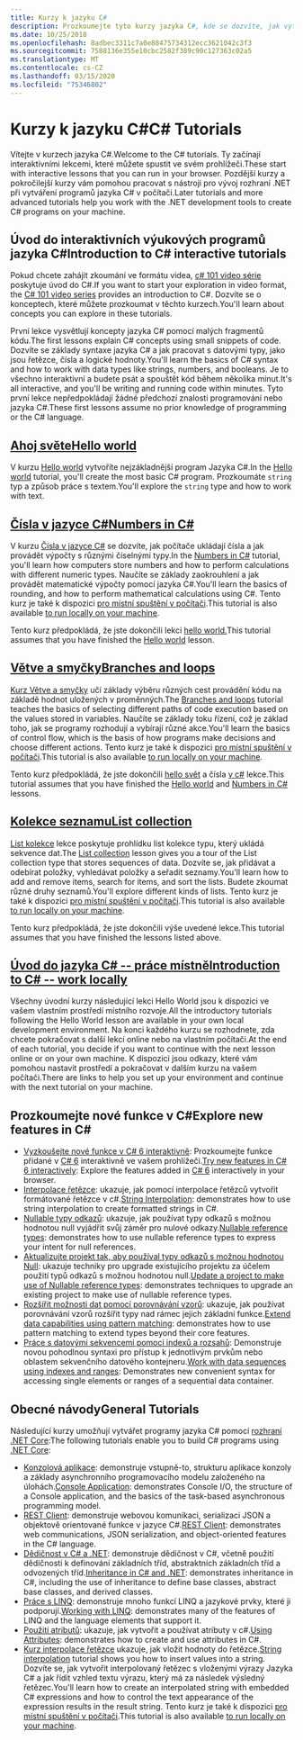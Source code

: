 ```yaml
---
title: Kurzy k jazyku C#
description: Prozkoumejte tyto kurzy jazyka C#, kde se dozvíte, jak vytvářet programy jazyka C# a naučit se funkce jazyka C#.
ms.date: 10/25/2018
ms.openlocfilehash: 8adbec3311c7a0e88475734312ecc3621042c3f3
ms.sourcegitcommit: 7588136e355e10cbc2582f389c90c127363c02a5
ms.translationtype: MT
ms.contentlocale: cs-CZ
ms.lasthandoff: 03/15/2020
ms.locfileid: "75346802"
---
```

# <a name="c-tutorials"></a><span data-ttu-id="816af-103">Kurzy k jazyku C#</span><span class="sxs-lookup"><span data-stu-id="816af-103">C# Tutorials</span></span>

<span data-ttu-id="816af-104">Vítejte v kurzech jazyka C#.</span><span class="sxs-lookup"><span data-stu-id="816af-104">Welcome to the C# tutorials.</span></span> <span data-ttu-id="816af-105">Ty začínají interaktivními lekcemi, které můžete spustit ve svém prohlížeči.</span><span class="sxs-lookup"><span data-stu-id="816af-105">These start with interactive lessons that you can run in your browser.</span></span> <span data-ttu-id="816af-106">Pozdější kurzy a pokročilejší kurzy vám pomohou pracovat s nástroji pro vývoj rozhraní .NET při vytváření programů jazyka C# v počítači.</span><span class="sxs-lookup"><span data-stu-id="816af-106">Later tutorials and more advanced tutorials help you work with the .NET development tools to create C# programs on your machine.</span></span>

## <a name="introduction-to-c-interactive-tutorials"></a><span data-ttu-id="816af-107">Úvod do interaktivních výukových programů jazyka C#</span><span class="sxs-lookup"><span data-stu-id="816af-107">Introduction to C# interactive tutorials</span></span>

<span data-ttu-id="816af-108">Pokud chcete zahájit zkoumání ve formátu videa, [c# 101 video série](https://aka.ms/dotnet3-csharp) poskytuje úvod do C#.</span><span class="sxs-lookup"><span data-stu-id="816af-108">If you want to start your exploration in video format, the [C# 101 video series](https://aka.ms/dotnet3-csharp) provides an introduction to C#.</span></span> <span data-ttu-id="816af-109">Dozvíte se o konceptech, které můžete prozkoumat v těchto kurzech.</span><span class="sxs-lookup"><span data-stu-id="816af-109">You'll learn about concepts you can explore in these tutorials.</span></span>

<span data-ttu-id="816af-110">První lekce vysvětlují koncepty jazyka C# pomocí malých fragmentů kódu.</span><span class="sxs-lookup"><span data-stu-id="816af-110">The first lessons explain C# concepts using small snippets of code.</span></span> <span data-ttu-id="816af-111">Dozvíte se základy syntaxe jazyka C# a jak pracovat s datovými typy, jako jsou řetězce, čísla a logické hodnoty.</span><span class="sxs-lookup"><span data-stu-id="816af-111">You'll learn the basics of C# syntax and how to work with data types like strings, numbers, and booleans.</span></span> <span data-ttu-id="816af-112">Je to všechno interaktivní a budete psát a spouštět kód během několika minut.</span><span class="sxs-lookup"><span data-stu-id="816af-112">It's all interactive, and you'll be writing and running code within minutes.</span></span> <span data-ttu-id="816af-113">Tyto první lekce nepředpokládají žádné předchozí znalosti programování nebo jazyka C#.</span><span class="sxs-lookup"><span data-stu-id="816af-113">These first lessons assume no prior knowledge of programming or the C# language.</span></span>

## <a name="hello-world"></a>[<span data-ttu-id="816af-114">Ahoj světe</span><span class="sxs-lookup"><span data-stu-id="816af-114">Hello world</span></span>](intro-to-csharp/hello-world.yml)

<span data-ttu-id="816af-115">V kurzu [Hello world](intro-to-csharp/hello-world.yml) vytvoříte nejzákladnější program Jazyka C#.</span><span class="sxs-lookup"><span data-stu-id="816af-115">In the [Hello world](intro-to-csharp/hello-world.yml) tutorial, you'll create the most basic C# program.</span></span> <span data-ttu-id="816af-116">Prozkoumáte `string` typ a způsob práce s textem.</span><span class="sxs-lookup"><span data-stu-id="816af-116">You'll explore the `string` type and how to work with text.</span></span>

## <a name="numbers-in-c"></a>[<span data-ttu-id="816af-117">Čísla v jazyce C#</span><span class="sxs-lookup"><span data-stu-id="816af-117">Numbers in C#</span></span>](intro-to-csharp/numbers-in-csharp.yml)

<span data-ttu-id="816af-118">V kurzu [Čísla v jazyce C#](intro-to-csharp/numbers-in-csharp.yml) se dozvíte, jak počítače ukládají čísla a jak provádět výpočty s různými číselnými typy.</span><span class="sxs-lookup"><span data-stu-id="816af-118">In the [Numbers in C#](intro-to-csharp/numbers-in-csharp.yml) tutorial, you'll learn how computers store numbers and how to perform calculations with different numeric types.</span></span> <span data-ttu-id="816af-119">Naučíte se základy zaokrouhlení a jak provádět matematické výpočty pomocí jazyka C#.</span><span class="sxs-lookup"><span data-stu-id="816af-119">You'll learn the basics of rounding, and how to perform mathematical calculations using C#.</span></span> <span data-ttu-id="816af-120">Tento kurz je také k dispozici [pro místní spuštění v počítači](intro-to-csharp/numbers-in-csharp-local.md).</span><span class="sxs-lookup"><span data-stu-id="816af-120">This tutorial is also available [to run locally on your machine](intro-to-csharp/numbers-in-csharp-local.md).</span></span>

<span data-ttu-id="816af-121">Tento kurz předpokládá, že jste dokončili lekci [hello world.](intro-to-csharp/hello-world.yml)</span><span class="sxs-lookup"><span data-stu-id="816af-121">This tutorial assumes that you have finished the [Hello world](intro-to-csharp/hello-world.yml) lesson.</span></span>

## <a name="branches-and-loops"></a>[<span data-ttu-id="816af-122">Větve a smyčky</span><span class="sxs-lookup"><span data-stu-id="816af-122">Branches and loops</span></span>](intro-to-csharp/branches-and-loops.yml)

<span data-ttu-id="816af-123">[Kurz Větve a smyčky](intro-to-csharp/branches-and-loops.yml) učí základy výběru různých cest provádění kódu na základě hodnot uložených v proměnných.</span><span class="sxs-lookup"><span data-stu-id="816af-123">The [Branches and loops](intro-to-csharp/branches-and-loops.yml) tutorial teaches the basics of selecting different paths of code execution based on the values stored in variables.</span></span> <span data-ttu-id="816af-124">Naučíte se základy toku řízení, což je základ toho, jak se programy rozhodují a vybírají různé akce.</span><span class="sxs-lookup"><span data-stu-id="816af-124">You'll learn the basics of control flow, which is the basis of how programs make decisions and choose different actions.</span></span> <span data-ttu-id="816af-125">Tento kurz je také k dispozici [pro místní spuštění v počítači](intro-to-csharp/branches-and-loops-local.md).</span><span class="sxs-lookup"><span data-stu-id="816af-125">This tutorial is also available [to run locally on your machine](intro-to-csharp/branches-and-loops-local.md).</span></span>

<span data-ttu-id="816af-126">Tento kurz předpokládá, že jste dokončili [hello svět](intro-to-csharp/hello-world.yml) a čísla [v c#](intro-to-csharp/numbers-in-csharp.yml) lekce.</span><span class="sxs-lookup"><span data-stu-id="816af-126">This tutorial assumes that you have finished the [Hello world](intro-to-csharp/hello-world.yml) and [Numbers in C#](intro-to-csharp/numbers-in-csharp.yml) lessons.</span></span>

## <a name="list-collection"></a>[<span data-ttu-id="816af-127">Kolekce seznamu</span><span class="sxs-lookup"><span data-stu-id="816af-127">List collection</span></span>](intro-to-csharp/list-collection.yml)

<span data-ttu-id="816af-128">[List kolekce](intro-to-csharp/list-collection.yml) lekce poskytuje prohlídku list kolekce typu, který ukládá sekvence dat.</span><span class="sxs-lookup"><span data-stu-id="816af-128">The [List collection](intro-to-csharp/list-collection.yml) lesson gives you a tour of the List collection type that stores sequences of data.</span></span> <span data-ttu-id="816af-129">Dozvíte se, jak přidávat a odebírat položky, vyhledávat položky a seřadit seznamy.</span><span class="sxs-lookup"><span data-stu-id="816af-129">You'll learn how to add and remove items, search for items, and sort the lists.</span></span> <span data-ttu-id="816af-130">Budete zkoumat různé druhy seznamů.</span><span class="sxs-lookup"><span data-stu-id="816af-130">You'll explore different kinds of lists.</span></span> <span data-ttu-id="816af-131">Tento kurz je také k dispozici [pro místní spuštění v počítači](intro-to-csharp/arrays-and-collections.md).</span><span class="sxs-lookup"><span data-stu-id="816af-131">This tutorial is also available [to run locally on your machine](intro-to-csharp/arrays-and-collections.md).</span></span>

<span data-ttu-id="816af-132">Tento kurz předpokládá, že jste dokončili výše uvedené lekce.</span><span class="sxs-lookup"><span data-stu-id="816af-132">This tutorial assumes that you have finished the lessons listed above.</span></span>

## <a name="introduction-to-c----work-locally"></a>[<span data-ttu-id="816af-133">Úvod do jazyka C# -- práce místně</span><span class="sxs-lookup"><span data-stu-id="816af-133">Introduction to C# -- work locally</span></span>](intro-to-csharp/local-environment.md)

<span data-ttu-id="816af-134">Všechny úvodní kurzy následující lekci Hello World jsou k dispozici ve vašem vlastním prostředí místního rozvoje.</span><span class="sxs-lookup"><span data-stu-id="816af-134">All the introductory tutorials following the Hello World lesson are available in your own local development environment.</span></span> <span data-ttu-id="816af-135">Na konci každého kurzu se rozhodnete, zda chcete pokračovat s další lekcí online nebo na vlastním počítači.</span><span class="sxs-lookup"><span data-stu-id="816af-135">At the end of each tutorial, you decide if you want to continue with the next lesson online or on your own machine.</span></span> <span data-ttu-id="816af-136">K dispozici jsou odkazy, které vám pomohou nastavit prostředí a pokračovat v dalším kurzu na vašem počítači.</span><span class="sxs-lookup"><span data-stu-id="816af-136">There are links to help you set up your environment and continue with the next tutorial on your machine.</span></span>

## <a name="explore-new-features-in-c"></a><span data-ttu-id="816af-137">Prozkoumejte nové funkce v C\#</span><span class="sxs-lookup"><span data-stu-id="816af-137">Explore new features in C\#</span></span>

* <span data-ttu-id="816af-138">[Vyzkoušejte nové funkce v C# 6 interaktivně](exploration/csharp-6.yml): Prozkoumejte funkce přidané v [C# 6](../whats-new/csharp-6.md) interaktivně ve vašem prohlížeči.</span><span class="sxs-lookup"><span data-stu-id="816af-138">[Try new features in C# 6 interactively](exploration/csharp-6.yml): Explore the features added in [C# 6](../whats-new/csharp-6.md) interactively in your browser.</span></span>
* <span data-ttu-id="816af-139">[Interpolace řetězce](string-interpolation.md): ukazuje, jak pomocí interpolace řetězců vytvořit formátované řetězce v c#.</span><span class="sxs-lookup"><span data-stu-id="816af-139">[String Interpolation](string-interpolation.md): demonstrates how to use string interpolation to create formatted strings in C#.</span></span>
* <span data-ttu-id="816af-140">[Nullable typy odkazů](nullable-reference-types.md): ukazuje, jak používat typy odkazů s možnou hodnotou null vyjádřit svůj záměr pro nulové odkazy.</span><span class="sxs-lookup"><span data-stu-id="816af-140">[Nullable reference types](nullable-reference-types.md): demonstrates how to use nullable reference types to express your intent for null references.</span></span>
* <span data-ttu-id="816af-141">[Aktualizujte projekt tak, aby používal typy odkazů s možnou hodnotou Null](upgrade-to-nullable-references.md): ukazuje techniky pro upgrade existujícího projektu za účelem použití typů odkazů s možnou hodnotou null.</span><span class="sxs-lookup"><span data-stu-id="816af-141">[Update a project to make use of Nullable reference types](upgrade-to-nullable-references.md): demonstrates techniques to upgrade an existing project to make use of nullable reference types.</span></span>
* <span data-ttu-id="816af-142">[Rozšířit možnosti dat pomocí porovnávání vzorů](pattern-matching.md): ukazuje, jak používat porovnávání vzorů rozšířit typy nad rámec jejich základní funkce.</span><span class="sxs-lookup"><span data-stu-id="816af-142">[Extend data capabilities using pattern matching](pattern-matching.md): demonstrates how to use pattern matching to extend types beyond their core features.</span></span>
* <span data-ttu-id="816af-143">[Práce s datovými sekvencemi pomocí indexů a rozsahů](ranges-indexes.md): Demonstruje novou pohodlnou syntaxi pro přístup k jednotlivým prvkům nebo oblastem sekvenčního datového kontejneru.</span><span class="sxs-lookup"><span data-stu-id="816af-143">[Work with data sequences using indexes and ranges](ranges-indexes.md): Demonstrates new convenient syntax for accessing single elements or ranges of a sequential data container.</span></span>

## <a name="general-tutorials"></a><span data-ttu-id="816af-144">Obecné návody</span><span class="sxs-lookup"><span data-stu-id="816af-144">General Tutorials</span></span>

<span data-ttu-id="816af-145">Následující kurzy umožňují vytvářet programy jazyka C# pomocí [rozhraní .NET Core](../../core/index.md):</span><span class="sxs-lookup"><span data-stu-id="816af-145">The following tutorials enable you to build C# programs using [.NET Core](../../core/index.md):</span></span>

* <span data-ttu-id="816af-146">[Konzolová aplikace](console-teleprompter.md): demonstruje vstupně-to, strukturu aplikace konzoly a základy asynchronního programovacího modelu založeného na úlohách.</span><span class="sxs-lookup"><span data-stu-id="816af-146">[Console Application](console-teleprompter.md): demonstrates Console I/O, the structure of a Console application, and the basics of the task-based asynchronous programming model.</span></span>
* <span data-ttu-id="816af-147">[REST Client](console-webapiclient.md): demonstruje webovou komunikaci, serializaci JSON a objektově orientované funkce v jazyce C#.</span><span class="sxs-lookup"><span data-stu-id="816af-147">[REST Client](console-webapiclient.md): demonstrates web communications, JSON serialization, and object-oriented features in the C# language.</span></span>
* <span data-ttu-id="816af-148">[Dědičnost v C# a .NET](inheritance.md): demonstruje dědičnost v C#, včetně použití dědičnosti k definování základních tříd, abstraktních základních tříd a odvozených tříd.</span><span class="sxs-lookup"><span data-stu-id="816af-148">[Inheritance in C# and .NET](inheritance.md): demonstrates inheritance in C#, including the use of inheritance to define base classes, abstract base classes, and derived classes.</span></span>
* <span data-ttu-id="816af-149">[Práce s LINQ](working-with-linq.md): demonstruje mnoho funkcí LINQ a jazykové prvky, které ji podporují.</span><span class="sxs-lookup"><span data-stu-id="816af-149">[Working with LINQ](working-with-linq.md): demonstrates many of the features of LINQ and the language elements that support it.</span></span>
* <span data-ttu-id="816af-150">[Použití atributů](attributes.md): ukazuje, jak vytvořit a používat atributy v c#.</span><span class="sxs-lookup"><span data-stu-id="816af-150">[Using Attributes](attributes.md): demonstrates how to create and use attributes in C#.</span></span>
* <span data-ttu-id="816af-151">[Kurz interpolace řetězce](exploration/interpolated-strings.yml) ukazuje, jak vložit hodnoty do řetězce.</span><span class="sxs-lookup"><span data-stu-id="816af-151">[String interpolation](exploration/interpolated-strings.yml) tutorial shows you how to insert values into a string.</span></span> <span data-ttu-id="816af-152">Dozvíte se, jak vytvořit interpolovaný řetězec s vloženými výrazy Jazyka C# a jak řídit vzhled textu výrazu, který má za následek výsledný řetězec.</span><span class="sxs-lookup"><span data-stu-id="816af-152">You'll learn how to create an interpolated string with embedded C# expressions and how to control the text appearance of the expression results in the result string.</span></span> <span data-ttu-id="816af-153">Tento kurz je také k dispozici [pro místní spuštění v počítači](exploration/interpolated-strings-local.md).</span><span class="sxs-lookup"><span data-stu-id="816af-153">This tutorial is also available [to run locally on your machine](exploration/interpolated-strings-local.md).</span></span>
